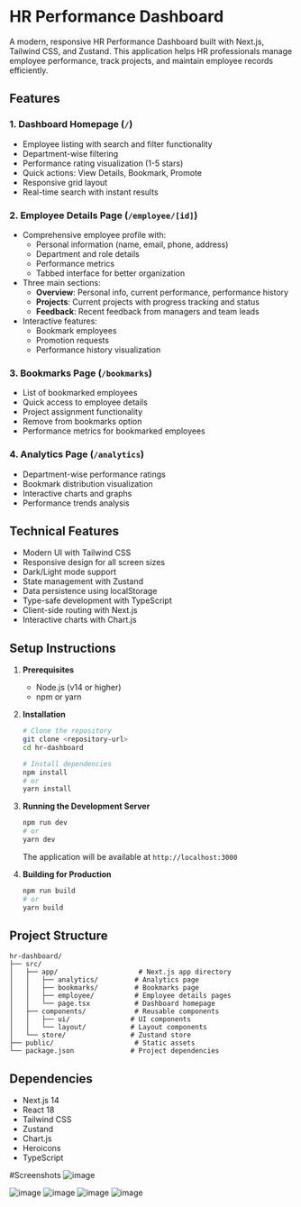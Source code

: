 # HR Performance Dashboard

A modern, responsive HR Performance Dashboard built with Next.js, Tailwind CSS, and Zustand. This application helps HR professionals manage employee performance, track projects, and maintain employee records efficiently.

## Features

### 1. Dashboard Homepage (`/`)

- Employee listing with search and filter functionality
- Department-wise filtering
- Performance rating visualization (1-5 stars)
- Quick actions: View Details, Bookmark, Promote
- Responsive grid layout
- Real-time search with instant results

### 2. Employee Details Page (`/employee/[id]`)

- Comprehensive employee profile with:
  - Personal information (name, email, phone, address)
  - Department and role details
  - Performance metrics
  - Tabbed interface for better organization
- Three main sections:
  - **Overview**: Personal info, current performance, performance history
  - **Projects**: Current projects with progress tracking and status
  - **Feedback**: Recent feedback from managers and team leads
- Interactive features:
  - Bookmark employees
  - Promotion requests
  - Performance history visualization

### 3. Bookmarks Page (`/bookmarks`)

- List of bookmarked employees
- Quick access to employee details
- Project assignment functionality
- Remove from bookmarks option
- Performance metrics for bookmarked employees

### 4. Analytics Page (`/analytics`)

- Department-wise performance ratings
- Bookmark distribution visualization
- Interactive charts and graphs
- Performance trends analysis

## Technical Features

- Modern UI with Tailwind CSS
- Responsive design for all screen sizes
- Dark/Light mode support
- State management with Zustand
- Data persistence using localStorage
- Type-safe development with TypeScript
- Client-side routing with Next.js
- Interactive charts with Chart.js

## Setup Instructions

1. **Prerequisites**

   - Node.js (v14 or higher)
   - npm or yarn

2. **Installation**

   ```bash
   # Clone the repository
   git clone <repository-url>
   cd hr-dashboard

   # Install dependencies
   npm install
   # or
   yarn install
   ```

3. **Running the Development Server**

   ```bash
   npm run dev
   # or
   yarn dev
   ```

   The application will be available at `http://localhost:3000`

4. **Building for Production**

   ```bash
   npm run build
   # or
   yarn build
   ```



## Project Structure

```
hr-dashboard/
├── src/
│   ├── app/                    # Next.js app directory
│   │   ├── analytics/         # Analytics page
│   │   ├── bookmarks/         # Bookmarks page
│   │   ├── employee/          # Employee details pages
│   │   └── page.tsx           # Dashboard homepage
│   ├── components/            # Reusable components
│   │   ├── ui/               # UI components
│   │   └── layout/           # Layout components
│   └── store/                # Zustand store
├── public/                    # Static assets
└── package.json              # Project dependencies
```

## Dependencies

- Next.js 14
- React 18
- Tailwind CSS
- Zustand
- Chart.js
- Heroicons
- TypeScript

#Screenshots
![image](https://github.com/user-attachments/assets/b74951ef-b28d-40fb-84a7-241ba32d25de)

![image](https://github.com/user-attachments/assets/1aa54f1c-1b63-47dd-9443-8b0aa3ffea72)
![image](https://github.com/user-attachments/assets/5ce5a10f-084a-47e6-ad83-bf913810bea0)
![image](https://github.com/user-attachments/assets/1bb04f48-7ba5-4f50-b59c-1af0e11a4e7c)
![image](https://github.com/user-attachments/assets/2a55db58-7ad5-48cd-ba5c-4839f507be79)


